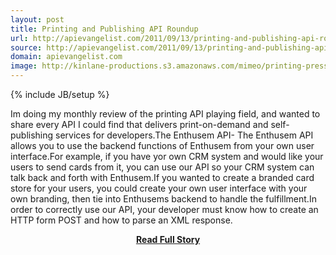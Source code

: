 ```yaml
---
layout: post
title: Printing and Publishing API Roundup
url: http://apievangelist.com/2011/09/13/printing-and-publishing-api-roundup/
source: http://apievangelist.com/2011/09/13/printing-and-publishing-api-roundup/
domain: apievangelist.com
image: http://kinlane-productions.s3.amazonaws.com/mimeo/printing-press.jpg
---
```

{% include JB/setup %}<p>Im doing my monthly review of the printing API playing field, and wanted to share every API I could find that delivers print-on-demand and self-publishing services for developers.The Enthusem API- The Enthusem API allows you to use the backend functions of Enthusem from your own user interface.For example, if you have yor own CRM system and would like your users to send cards from it, you can use our API so your CRM system can talk back and forth with Enthusem.If you wanted to create a branded card store for your users, you could create your own user interface with your own branding, then tie into Enthusems backend to handle the fulfillment.In order to correctly use our API, your developer must know how to create an HTTP form POST and how to parse an XML response.</p>
<center><p><a href="http://apievangelist.com/2011/09/13/printing-and-publishing-api-roundup/" style='padding:25px; font-sze:18px; font-weight: bold;'>Read Full Story</a></p></center>
